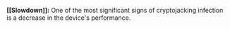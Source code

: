 **[[Slowdown]]:** One of the most significant signs of cryptojacking infection is a decrease in the device's performance.